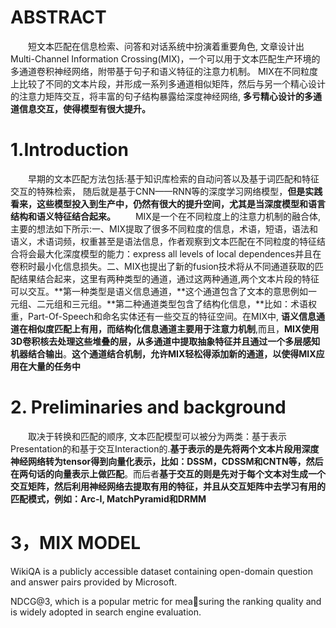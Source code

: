 # ABSTRACT
&emsp;&emsp;短文本匹配在信息检索、问答和对话系统中扮演着重要角色, 文章设计出Multi-Channel Information Crossing(MIX)，一个可以用于文本匹配生产环境的多通道卷积神经网络，附带基于句子和语义特征的注意力机制。
MIX在不同粒度上比较了不同的文本片段，并形成一系列多通道相似矩阵，然后与另一个精心设计的注意力矩阵交互，将丰富的句子结构暴露给深度神经网络, **多亏精心设计的多通道信息交互，使得模型有很大提升。**

# 1.Introduction
&emsp;&emsp;早期的文本匹配方法包括:基于知识库检索的自动问答以及基于词匹配和特征交互的特殊检索， 随后就是基于CNN——RNN等的深度学习网络模型，**但是实践看来，这些模型投入到生产中，仍然有很大的提升空间，尤其是当深度模型和语言结构和语义特征结合起来。**
&emsp;&emsp;MIX是一个在不同粒度上的注意力机制的融合体, 主要的想法如下所示:一、MIX提取了很多不同粒度的信息，术语，短语，语法和语义，术语词频，权重甚至是语法信息，作者观察到文本匹配在不同粒度的特征结合将会最大化深度模型的能力：express all levels of local dependences并且在卷积时最小化信息损失。二、MIX也提出了新的fusion技术将从不同通道获取的匹配结果结合起来，这里有两种类型的通道，通过这两种通道,两个文本片段的特征可以交互。**第一种类型是语义信息通道，**这个通道包含了文本的意思例如一元组、二元组和三元组。**第二种通道类型包含了结构化信息，**比如：术语权重，Part-Of-Speech和命名实体还有一些交互的特征空间。在MIX中, **语义信息通道在相似度匹配上有用，而结构化信息通道主要用于注意力机制**,而且，**MIX使用3D卷积核去处理这些堆叠的层，从多通道中提取抽象特征并且通过一个多层感知机器结合输出**。**这个通道结合机制，允许MIX轻松得添加新的通道，以使得MIX应用在大量的任务中**  

# 2. Preliminaries and background
&emsp;&emsp;取决于转换和匹配的顺序, 文本匹配模型可以被分为两类：基于表示Presentation的和基于交互Interaction的.**基于表示的是先将两个文本片段用深度神经网络转为tensor得到向量化表示，比如：DSSM，CDSSM和CNTN等，然后在两句话的向量表示上做匹配**。而后者**基于交互的则是先对于每个文本对生成一个交互矩阵，然后利用神经网络去提取有用的特征，并且从交互矩阵中去学习有用的匹配模式，例如：Arc-I, MatchPyramid和DRMM**  

# 3，MIX MODEL



WikiQA is a publicly accessible dataset containing open-domain
question and answer pairs provided by Microsoft.

NDCG@3, which is a popular metric for measuring the ranking quality and is widely adopted in search engine
evaluation.
